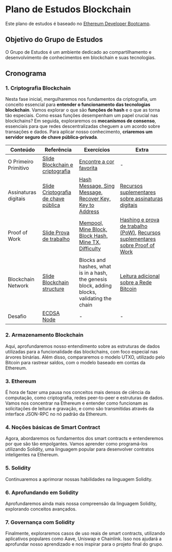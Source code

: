 # Plano de Estudos Blockchain

Este plano de estudos é baseado no [Ethereum Developer Bootcamp](https://www.alchemy.com/university/courses/ethereum).


## Objetivo do Grupo de Estudos

O Grupo de Estudos é um ambiente dedicado ao compartilhamento e desenvolvimento de conhecimentos em blockchain e suas tecnologias.

## Cronograma

### 1. Criptografia Blockchain

Nesta fase inicial, mergulharemos nos fundamentos da criptografia, um conceito essencial para **entender o funcionamento das tecnologias blockchain**. Vamos explorar o que são **funções de hash** e o que as torna tão especiais. Como essas funções desempenham um papel crucial nas blockchains? Em seguida, exploraremos os **mecanismos de consenso**, essenciais para que redes descentralizadas cheguem a um acordo sobre transações e dados. Para aplicar nosso conhecimento, **criaremos um servidor seguro de chave pública-privada**.

| Conteúdo             | Referência                                                                                                                                                                                                                                 | Exercícios                                                                                   | Extra                                                                                                                                                                                   |
| -------------------- | ------------------------------------------------------------------------------------------------------------------------------------------------------------------------------------------------------------------------------------------ | -------------------------------------------------------------------------------------------- | --------------------------------------------------------------------------------------------------------------------------------------------------------------------------------------- |
| O Primeiro Primitivo | [Slide Blockchain e criptografia](https://www.canva.com/design/DAGBM5hO5io/46Lep1kkC2akh4c0O5_xtw/view?utm_content=DAGBM5hO5io&utm_campaign=designshare&utm_medium=link&utm_source=editor)     | [Encontre a cor favorita](https://github.com/w3b3d3v/assignments-solidity-grupo-estudos/tree/main/Blockchain_Cryptography/01-The_First_Primitive)                                | -                                                                                                                                               |
| Assinaturas digitais | [Slide Criptografia de chave pública](https://www.canva.com/design/DAGAn2-41C4/D1IljDRNNJ_bLxnmoNMglA/view?utm_content=DAGAn2-41C4&utm_campaign=designshare&utm_medium=link&utm_source=editor) | [Hash Message, Sing Message, Recover Key, Key to Address](https://github.com/w3b3d3v/assignments-solidity-grupo-estudos/tree/main/Blockchain_Cryptography/02-Digital_Signatures) | [Recursos suplementares sobre assinaturas digitais](https://pt.w3d.community/viniblack/recursos-suplementares-sobre-assinaturas-digitais-2h6j)  |
| Proof of Work        | [Slide Prova de trabalho](https://www.canva.com/design/DAGD6n4EyC4/S2t5iiAUXGhMq2FDrN-kgA/view?utm_content=DAGD6n4EyC4&utm_campaign=designshare&utm_medium=link&utm_source=editor)             | [Mempool, Mine Block, Block Hash, Mine TX, Difficulty  ](https://github.com/w3b3d3v/assignments-blockchain-grupo-estudos/tree/main/Blockchain_Cryptography/03-Proof_Of_Work)                                       | [Hashing e prova de trabalho (PoW)](https://pt.w3d.community/viniblack/hashing-e-prova-de-trabalho-pow-4pbi), [Recursos suplementares sobre Proof of Work](https://pt.w3d.community/viniblack/recursos-suplementares-sobre-prova-de-trabalho-2fch)   |
| Blockchain Network   | [Slide Blockchain structure](https://university.alchemy.com/course/ethereum/md/631f7a4f787606000493f3ee)                                                                                       | Blocks and hashes, what is in a hash, the genesis block, adding blocks, validating the chain | [Leitura adicional sobre a Rede Bitcoin](https://university.alchemy.com/course/ethereum/md/614b9f3b7e426a001019be03)                                                                                                                |
| Desafio              | [ECDSA Node](https://university.alchemy.com/course/ethereum/md/63f8f9e471639700025761cf)                                                                                                       | -                                                                                            | -                                                                                                                                                                                                                                   |

### 2. Armazenamento Blockchain

Aqui, aprofundaremos nosso entendimento sobre as estruturas de dados utilizadas para a funcionalidade das blockchains, com foco especial nas árvores binárias. Além disso, compararemos o modelo UTXO, utilizado pelo Bitcoin para rastrear saldos, com o modelo baseado em contas da Ethereum.

### 3. Ethereum

É hora de fazer uma pausa nos conceitos mais densos de ciência da computação, como criptografia, redes peer-to-peer e estruturas de dados. Vamos nos concentrar na Ethereum e entender como funcionam as solicitações de leitura e gravação, e como são transmitidas através da interface JSON-RPC no nó padrão da Ethereum.

### 4. Noções básicas de Smart Contract

Agora, abordaremos os fundamentos dos smart contracts e entenderemos por que são tão empolgantes. Vamos aprender como programá-los utilizando Solidity, uma linguagem popular para desenvolver contratos inteligentes na Ethereum.

### 5. Solidity

Continuaremos a aprimorar nossas habilidades na linguagem Solidity.

### 6. Aprofundando em Solidity

Aprofundaremos ainda mais nossa compreensão da linguagem Solidity, explorando conceitos avançados.

### 7. Governança com Solidity

Finalmente, exploraremos casos de uso reais de smart contracts, utilizando aplicativos populares como Aave, Uniswap e Chainlink. Isso nos ajudará a aprofundar nosso aprendizado e nos inspirar para o projeto final do grupo.
